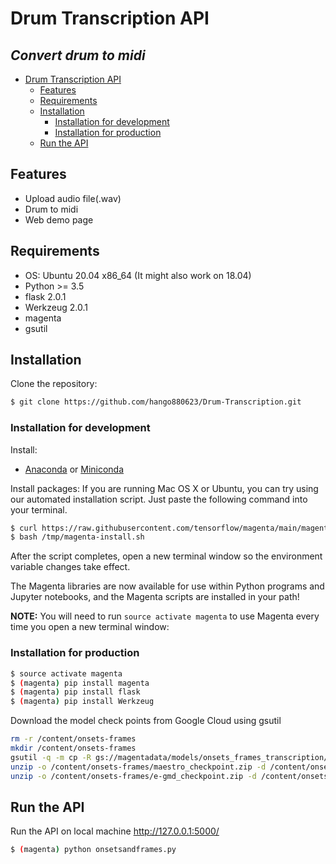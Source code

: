 # Drum Transcription API
## _Convert drum to midi_

- [Drum Transcription API](#drum-transcription-api)
  - [Features](#features)
  - [Requirements](#requirements)
  - [Installation](#installation)
    - [Installation for development](#installation-for-development)
    - [Installation for production](#installation-for-production)
  - [Run the API](#run-the-api)

## Features

- Upload audio file(.wav)
- Drum to midi
- Web demo page

## Requirements

- OS: Ubuntu 20.04 x86_64 (It might also work on 18.04)
- Python >= 3.5
- flask 2.0.1
- Werkzeug 2.0.1
- magenta
- gsutil

## Installation

Clone the repository:

```bash
$ git clone https://github.com/hango880623/Drum-Transcription.git
```

### Installation for development

Install:

- [Anaconda](https://docs.anaconda.com/anaconda/install/linux/) or [Miniconda](https://docs.conda.io/en/latest/miniconda.html#linux-installers)

Install packages:
If you are running Mac OS X or Ubuntu, you can try using our automated installation script. Just paste the following command into your terminal.

```bash
$ curl https://raw.githubusercontent.com/tensorflow/magenta/main/magenta/tools/magenta-install.sh > /tmp/magenta-install.sh
$ bash /tmp/magenta-install.sh
```
After the script completes, open a new terminal window so the environment variable changes take effect.

The Magenta libraries are now available for use within Python programs and Jupyter notebooks, and the Magenta scripts are installed in your path!

**NOTE:** You will need to run `source activate magenta` to use Magenta every time you open a new terminal window:
### Installation for production
```bash
$ source activate magenta
$ (magenta) pip install magenta
$ (magenta) pip install flask
$ (magenta) pip install Werkzeug
```

Download the model check points from Google Cloud using gsutil
```bash
rm -r /content/onsets-frames
mkdir /content/onsets-frames
gsutil -q -m cp -R gs://magentadata/models/onsets_frames_transcription/*checkpoint*.zip /content/onsets-frames/
unzip -o /content/onsets-frames/maestro_checkpoint.zip -d /content/onsets-frames/maestro
unzip -o /content/onsets-frames/e-gmd_checkpoint.zip -d /content/onsets-frames/e-gmd
```
## Run the API
Run the API on local machine http://127.0.0.1:5000/
```bash
$ (magenta) python onsetsandframes.py
```
